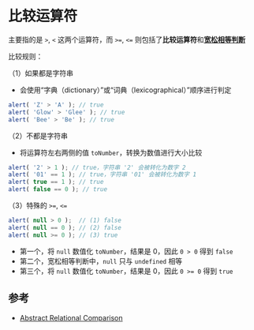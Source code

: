 # 比较运算符

主要指的是 `>`, `<` 这两个运算符，而 `>=`, `<=` 则包括了**比较运算符**和[**宽松相等判断**](https://github.com/Hishengs/notes/blob/master/%E6%8A%80%E6%9C%AF/%E5%89%8D%E7%AB%AF/JS/%3D%3D%20%E5%AE%BD%E6%9D%BE%E7%9B%B8%E7%AD%89%E6%AF%94%E8%BE%83%E8%A7%84%E5%88%99.md)

比较规则：

（1）如果都是字符串
  - 会使用“字典（dictionary）”或“词典（lexicographical）”顺序进行判定

```js
alert( 'Z' > 'A' ); // true
alert( 'Glow' > 'Glee' ); // true
alert( 'Bee' > 'Be' ); // true
```


（2）不都是字符串
  - 将运算符左右两侧的值 `toNumber`，转换为数值进行大小比较

```js
alert( '2' > 1 ); // true，字符串 '2' 会被转化为数字 2
alert( '01' == 1 ); // true，字符串 '01' 会被转化为数字 1
alert( true == 1 ); // true
alert( false == 0 ); // true
```

（3）特殊的 `>=`, `<=`

```js
alert( null > 0 );  // (1) false
alert( null == 0 ); // (2) false
alert( null >= 0 ); // (3) true
```

- 第一个，将 `null` 数值化 `toNumber`，结果是 0，因此 `0 > 0` 得到 `false`
- 第二个，宽松相等判断中，`null` 只与 `undefined` 相等
- 第三个，将 `null` 数值化 `toNumber`，结果是 0，因此 `0 >= 0` 得到 `true`


## 参考
- [Abstract Relational Comparison](https://262.ecma-international.org/6.0/#sec-abstract-relational-comparison)
